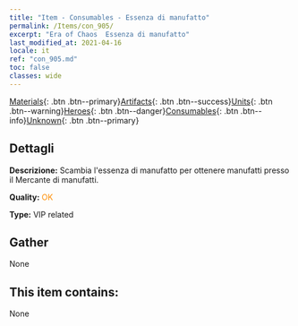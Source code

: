 ```yaml
---
title: "Item - Consumables - Essenza di manufatto"
permalink: /Items/con_905/
excerpt: "Era of Chaos  Essenza di manufatto"
last_modified_at: 2021-04-16
locale: it
ref: "con_905.md"
toc: false
classes: wide
---
```

 [Materials](/it/Items/){: .btn .btn--primary}[Artifacts](/it/Items/Artifacts/){: .btn .btn--success}[Units](/it/Items/Units/){: .btn .btn--warning}[Heroes](/it/Items/Heroes/){: .btn .btn--danger}[Consumables](/it/Items/Consumables/){: .btn .btn--info}[Unknown](/it/Items/Unknown/){: .btn .btn--primary}

## Dettagli
 **Descrizione:** Scambia l'essenza di manufatto per ottenere manufatti presso il Mercante di manufatti.

 **Quality:** <span style="color: #FF8C00">OK</span>

 **Type:** VIP related

## Gather

  None

## This item contains:

  None

